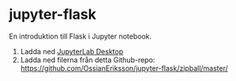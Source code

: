 # jupyter-flask

En introduktion till Flask i Jupyter notebook.

1. Ladda ned [JupyterLab Desktop](https://github.com/jupyterlab/jupyterlab-desktop#download)
2. Ladda ned filerna från detta Github-repo: <https://github.com/OssianEriksson/jupyter-flask/zipball/master/>
